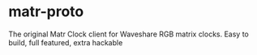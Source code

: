 # matr-proto
The original Matr Clock client for Waveshare RGB matrix clocks. Easy to build, full featured, extra hackable
